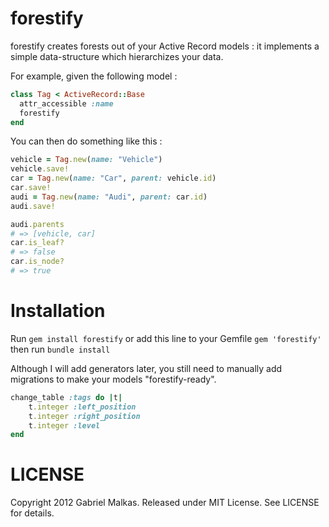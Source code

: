 # forestify

forestify creates forests out of your Active Record models : it implements a simple data-structure which hierarchizes your data.

For example, given the following model :

```ruby
class Tag < ActiveRecord::Base
  attr_accessible :name
  forestify
end
```

You can then do something like this :

```ruby
vehicle = Tag.new(name: "Vehicle")
vehicle.save!
car = Tag.new(name: "Car", parent: vehicle.id)
car.save!
audi = Tag.new(name: "Audi", parent: car.id)
audi.save!

audi.parents
# => [vehicle, car]
car.is_leaf?
# => false
car.is_node?
# => true
```

# Installation

Run ```gem install forestify``` or add this line to your Gemfile  ```gem 'forestify'``` then run ```bundle install```

Although I will add generators later, you still need to manually add migrations to make your models "forestify-ready".

```ruby
change_table :tags do |t|
	t.integer :left_position
	t.integer :right_position
	t.integer :level
end
```

# LICENSE

Copyright 2012 Gabriel Malkas. Released under MIT License. See LICENSE for details.
